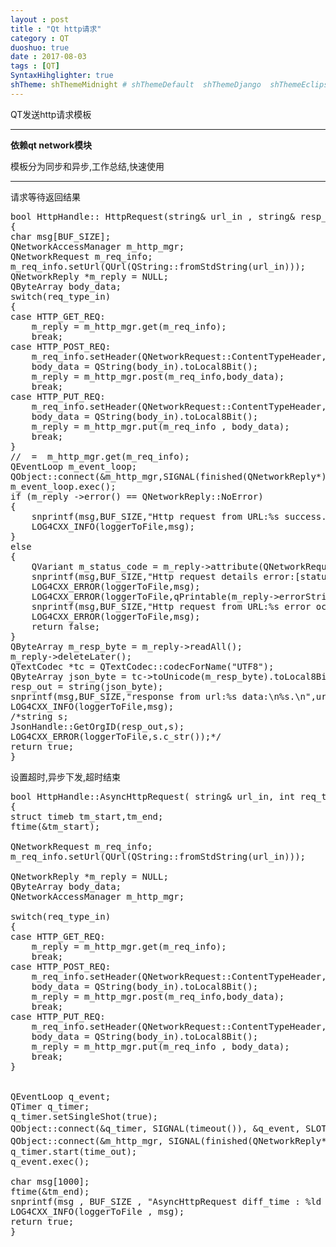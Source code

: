 ```yaml
---
layout : post
title : "Qt http请求"
category : QT
duoshuo: true
date : 2017-08-03
tags : [QT]
SyntaxHihglighter: true
shTheme: shThemeMidnight # shThemeDefault  shThemeDjango  shThemeEclipse  shThemeEmacs  shThemeFadeToGrey  shThemeMidnight  shThemeRDark
---
```


QT发送http请求模板


****  

**依赖qt network模块**

模板分为同步和异步,工作总结,快速使用

<!-- more -->

---

请求等待返回结果

<pre class="brush: c; ">
bool HttpHandle:: HttpRequest(string& url_in , string& resp_out , int req_type_in , const char * body_in)
{
char msg[BUF_SIZE];
QNetworkAccessManager m_http_mgr;
QNetworkRequest m_req_info;
m_req_info.setUrl(QUrl(QString::fromStdString(url_in)));
QNetworkReply *m_reply = NULL;
QByteArray body_data;
switch(req_type_in)
{
case HTTP_GET_REQ:
    m_reply = m_http_mgr.get(m_req_info);
    break;
case HTTP_POST_REQ:
    m_req_info.setHeader(QNetworkRequest::ContentTypeHeader,QVariant("application/json"));
    body_data = QString(body_in).toLocal8Bit();
    m_reply = m_http_mgr.post(m_req_info,body_data);
    break;
case HTTP_PUT_REQ:
    m_req_info.setHeader(QNetworkRequest::ContentTypeHeader,QVariant("application/json"));
    body_data = QString(body_in).toLocal8Bit();
    m_reply = m_http_mgr.put(m_req_info , body_data);
    break;
}
//  =  m_http_mgr.get(m_req_info);
QEventLoop m_event_loop;
QObject::connect(&m_http_mgr,SIGNAL(finished(QNetworkReply*)),&m_event_loop,SLOT(quit()));
m_event_loop.exec();
if (m_reply ->error() == QNetworkReply::NoError)
{
    snprintf(msg,BUF_SIZE,"Http request from URL:%s success.\n" , url_in.c_str());
    LOG4CXX_INFO(loggerToFile,msg);
}
else
{
    QVariant m_status_code = m_reply->attribute(QNetworkRequest::HttpStatusCodeAttribute);
    snprintf(msg,BUF_SIZE,"Http request details error:[status_code=%d][NetworkError=%d].\n",m_status_code.toInt(), (int)m_reply->error());
    LOG4CXX_ERROR(loggerToFile,msg);
    LOG4CXX_ERROR(loggerToFile,qPrintable(m_reply->errorString()));
    snprintf(msg,BUF_SIZE,"Http request from URL:%s error occured.\n" , url_in.c_str());
    LOG4CXX_ERROR(loggerToFile,msg);
    return false;
}
QByteArray m_resp_byte = m_reply->readAll();
m_reply->deleteLater();
QTextCodec *tc = QTextCodec::codecForName("UTF8");
QByteArray json_byte = tc->toUnicode(m_resp_byte).toLocal8Bit();
resp_out = string(json_byte);
snprintf(msg,BUF_SIZE,"response from url:%s data:\n%s.\n",url_in.c_str(),resp_out.c_str());
LOG4CXX_INFO(loggerToFile,msg);
/*string s;
JsonHandle::GetOrgID(resp_out,s);
LOG4CXX_ERROR(loggerToFile,s.c_str());*/
return true;
}
</pre>

设置超时,异步下发,超时结束

<pre class="brush: c; ">
bool HttpHandle::AsyncHttpRequest( string& url_in, int req_type_in /*= HTTP_GET_REQ */, const char * body_in /*= NULL*/ ,int time_out/*=100*/)
{
struct timeb tm_start,tm_end;
ftime(&tm_start);

QNetworkRequest m_req_info;
m_req_info.setUrl(QUrl(QString::fromStdString(url_in)));

QNetworkReply *m_reply = NULL;
QByteArray body_data;
QNetworkAccessManager m_http_mgr;

switch(req_type_in)
{
case HTTP_GET_REQ:
    m_reply = m_http_mgr.get(m_req_info);
    break;
case HTTP_POST_REQ:
    m_req_info.setHeader(QNetworkRequest::ContentTypeHeader,QVariant("application/json"));
    body_data = QString(body_in).toLocal8Bit();
    m_reply = m_http_mgr.post(m_req_info,body_data);
    break;
case HTTP_PUT_REQ:
    m_req_info.setHeader(QNetworkRequest::ContentTypeHeader,QVariant("application/json"));
    body_data = QString(body_in).toLocal8Bit();
    m_reply = m_http_mgr.put(m_req_info , body_data);
    break;
}


QEventLoop q_event;
QTimer q_timer;
q_timer.setSingleShot(true);
QObject::connect(&q_timer, SIGNAL(timeout()), &q_event, SLOT(quit())); //q_timer超时  触发q_event的quit函数
QObject::connect(&m_http_mgr, SIGNAL(finished(QNetworkReply*)), &q_event, SLOT(quit()));  //http调用完成 触发q_event的quit函数
q_timer.start(time_out);
q_event.exec();

char msg[1000];
ftime(&tm_end);
snprintf(msg , BUF_SIZE , "AsyncHttpRequest diff_time : %ld ms, url=%s.\n" , ((tm_end.time - tm_start.time)*1000 + tm_end.millitm - tm_start.millitm), url_in.c_str());
LOG4CXX_INFO(loggerToFile , msg);
return true;
}
</pre>



